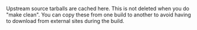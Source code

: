 Upstream source tarballs are cached here.  This is not deleted when
you do "make clean".  You can copy these from one build to another to
avoid having to download from external sites during the build.